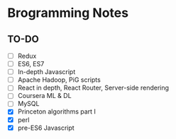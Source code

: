 # Brogramming Notes
## TO-DO
- [ ] Redux
- [ ] ES6, ES7
- [ ] In-depth Javascript
- [ ] Apache Hadoop, PiG scripts
- [ ] React in depth, React Router, Server-side rendering
- [ ] Coursera ML & DL
- [ ] MySQL
- [x] Princeton algorithms part I
- [x] perl
- [x] pre-ES6 Javascript
